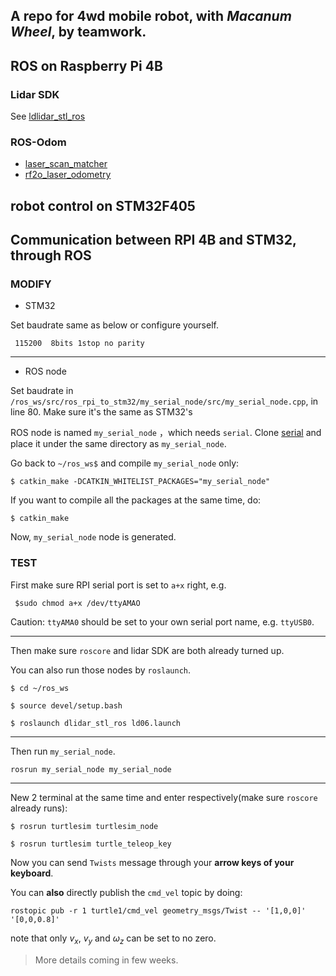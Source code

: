 ## A repo for 4wd mobile robot, with *Macanum Wheel*, by teamwork.

## ROS on Raspberry Pi 4B

### Lidar SDK

See [ldlidar_stl_ros](https://github.com/ldrobotSensorTeam/ldlidar_stl_ros)

### ROS-Odom

- [laser_scan_matcher](https://github.com/CCNYRoboticsLab/scan_tools/tree/indigo/laser_scan_matcher)  
- [rf2o_laser_odometry](https://github.com/MAPIRlab/mapir-ros-pkgs/tree/master/src/rf2o_laser_odometry)

## robot control on STM32F405


## Communication between RPI 4B and STM32, through ROS

### MODIFY
* STM32
  
Set baudrate same as below or configure yourself.
```
 115200  8bits 1stop no parity
```
___

* ROS node

Set baudrate in `/ros_ws/src/ros_rpi_to_stm32/my_serial_node/src/my_serial_node.cpp`, in line 80. Make sure it's the same as STM32's
  
ROS node is named `my_serial_node` ，which needs `serial`. Clone [serial](https://github.com/wjwwood/serial) and place it under the same directory as `my_serial_node`.

Go back to `~/ros_ws$` and compile `my_serial_node` only:

```
$ catkin_make -DCATKIN_WHITELIST_PACKAGES="my_serial_node"
```

If you want to compile all the packages at the same time, do:

```
$ catkin_make
```

Now, `my_serial_node` node is generated.

### TEST

First make sure RPI serial port is set to `a+x` right, e.g.

```
 $sudo chmod a+x /dev/ttyAMAO
```

Caution: `ttyAMA0` should be set to your own serial port name, e.g. `ttyUSB0`.

___

Then make sure `roscore` and lidar SDK are both already turned up.

You can also run those nodes by `roslaunch`.

```
$ cd ~/ros_ws

$ source devel/setup.bash

$ roslaunch dlidar_stl_ros ld06.launch
```
___

Then run `my_serial_node`.

```
rosrun my_serial_node my_serial_node
```

___

New 2 terminal at the same time and enter respectively(make sure `roscore` already runs):

```
$ rosrun turtlesim turtlesim_node
```

```
$ rosrun turtlesim turtle_teleop_key
```

Now you can send `Twists` message through your **arrow keys of your keyboard**.

You can **also** directly publish the `cmd_vel` topic by doing:

```
rostopic pub -r 1 turtle1/cmd_vel geometry_msgs/Twist -- '[1,0,0]' '[0,0,0.8]'
```

note that only $v_x$, $v_y$ and $\omega_z$ can be set to no zero.

> More details coming in few weeks.